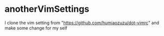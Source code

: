 # anotherVimSettings

I clone the vim setting from "https://github.com/humiaozuzu/dot-vimrc"
and make some change for my self
